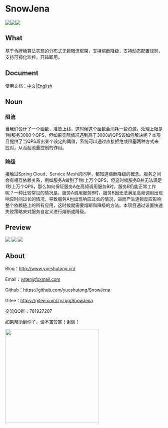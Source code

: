 # SnowJena

<img src="https://img.shields.io/badge/Language-Java8-green.svg" referrerPolicy="no-referrer"/><img src="https://img.shields.io/badge/Maven-3-green.svg" referrerPolicy="no-referrer"/><img src="https://img.shields.io/badge/License-Apache2.0-green.svg" referrerPolicy="no-referrer"/>

## What

基于令牌桶算法实现的分布式无锁限流框架，支持熔断降级，支持动态配置规则，支持可视化监控，开箱即用。

## Document

使用文档：[中文](./CN_README.md)|[English](./EN_README.md)

## Noun

### 限流

当我们设计了一个函数，准备上线，这时候这个函数会消耗一些资源，处理上限是1秒服务3000个QPS，但如果实际情况遇到高于3000的QPS该如何解决呢？本项目提供了当QPS超出某个设定的阈值，系统可以通过直接拒绝或阻塞两种方式来应对，从而起流量控制的作用。

### 降级

接触过Spring Cloud、Service Mesh的同学，都知道熔断降级的概念。服务之间会有相互依赖关系，例如服务A做到了1秒上万个QPS，但这时候服务B并无法满足1秒上万个QPS，那么如何保证服务A在高频调用服务B时，服务B仍能正常工作呢？一种比较常见的情况是，服务A调用服务B时，服务B因无法满足高频调用出现响应时间过长的情况，导致服务A也出现响应过长的情况，进而产生连锁反应影响整个依赖链上的所有应用，这时候就需要熔断和降级的方法。本项目通过设置快速失败策略来对服务自定义进行熔断或降级。

## Preview

<img src="http://ww2.sinaimg.cn/large/006tNc79ly1g4ia12hyx0j31ei0u0dw5.jpg" referrerPolicy="no-referrer"/>

<img src="http://ww1.sinaimg.cn/large/006tNc79ly1g4ia0rnxjmj31ei0u046y.jpg" referrerPolicy="no-referrer"/>

<img src="http://ww1.sinaimg.cn/large/006tNc79ly1g4ia1dvmasj31ei0u0ngj.jpg" referrerPolicy="no-referrer"/>


## About

Blog：<http://www.yueshutong.cn/>

Email：[yster@foxmail.com](mailto:yster@foxmail.com)

Github：<https://github.com/yueshutong/SnowJena>

Gitee：<https://gitee.com/zyzpp/SnowJena>

交流QQ群：781927207

如果帮助到你了，请不吝赞赏！谢谢！

<img src="http://ww3.sinaimg.cn/large/006tNc79ly1g43096t4oaj30tc0tc41y.jpg" width="300px" referrerpolicy="no-referrer">
